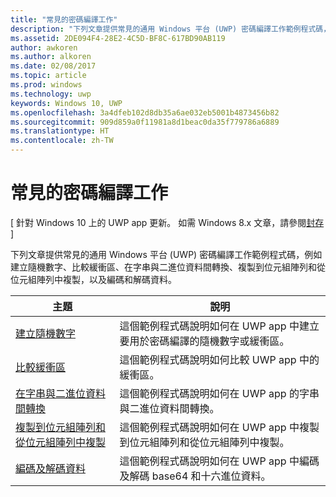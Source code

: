 ```yaml
---
title: "常見的密碼編譯工作"
description: "下列文章提供常見的通用 Windows 平台 (UWP) 密碼編譯工作範例程式碼，例如建立隨機數字、比較緩衝區、在字串與二進位資料間轉換、複製到位元組陣列和從位元組陣列中複製，以及編碼和解碼資料。"
ms.assetid: 2DE094F4-28E2-4C5D-BF8C-617BD90AB119
author: awkoren
ms.author: alkoren
ms.date: 02/08/2017
ms.topic: article
ms.prod: windows
ms.technology: uwp
keywords: Windows 10, UWP
ms.openlocfilehash: 3a4dfeb102d8db35a6ae032eb5001b4873456b82
ms.sourcegitcommit: 909d859a0f11981a8d1beac0da35f779786a6889
ms.translationtype: HT
ms.contentlocale: zh-TW
---
```

# <a name="common-cryptography-tasks"></a>常見的密碼編譯工作


\[ 針對 Windows 10 上的 UWP app 更新。 如需 Windows 8.x 文章，請參閱[封存](http://go.microsoft.com/fwlink/p/?linkid=619132) \]

下列文章提供常見的通用 Windows 平台 (UWP) 密碼編譯工作範例程式碼，例如建立隨機數字、比較緩衝區、在字串與二進位資料間轉換、複製到位元組陣列和從位元組陣列中複製，以及編碼和解碼資料。

 
| 主題                                                                                 | 說明                                                                                            |
|---------------------------------------------------------------------------------------|--------------------------------------------------------------------------------------------------------|
| [建立隨機數字](create-random-numbers.md)                                     | 這個範例程式碼說明如何在 UWP app 中建立要用於密碼編譯的隨機數字或緩衝區。 |
| [比較緩衝區](compare-buffers.md)                                                 | 這個範例程式碼說明如何比較 UWP app 中的緩衝區。                                          |
| [在字串與二進位資料間轉換](convert-between-strings-and-binary-data.md) | 這個範例程式碼說明如何在 UWP app 的字串與二進位資料間轉換。                  |
| [複製到位元組陣列和從位元組陣列中複製](copy-to-and-from-byte-arrays.md)                       | 這個範例程式碼說明如何在 UWP app 中複製到位元組陣列和從位元組陣列中複製。                             |
| [編碼及解碼資料](encode-and-decode-data.md)                                   | 這個範例程式碼說明如何在 UWP app 中編碼及解碼 base64 和十六進位資料。            |
 
